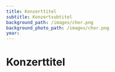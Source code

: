 ```yaml
---
title: Konzerttitel
subtitle: Konzertsubtitel
background_path: /images/chor.png
background_photo_path: /images/chor.png
year:
---
```


# Konzerttitel
##